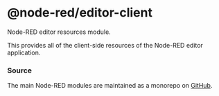 @node-red/editor-client
====================

Node-RED editor resources module.

This provides all of the client-side resources of the Node-RED editor application.

### Source

The main Node-RED modules are maintained as a monorepo on [GitHub](https://github.com/node-red/node-red).
